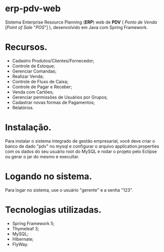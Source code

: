 # erp-pdv-web
Sistema Enterprise Resource Planning (**ERP**) web de **PDV** ( *Ponto de Venda* [*Point of Sale* "*POS*"] ), desenvolvido em Java com Spring Framework. 

# Recursos.
- Cadastro Produtos/Clientes/Fornecedor;
- Controle de Estoque;
- Gerenciar Comandas;
- Realizar Venda;
- Controle de Fluxo de Caixa;
- Controle de Pagar e Receber;
- Venda com Cartões;
- Gerenciar permissões de Usuários por Grupos;
- Cadastrar novas formas de Pagamentos;
- Relatórios.

# Instalação.
Para instalar o sistema integrado de gestão empresarial, você deve criar o banco de dado "pdv" no mysql e configurar o arquivo application.properties
com os dados do seu usuário root do MySQL e rodar o projeto pelo Eclipse ou gerar o jar do mesmo e execultar.

# Logando no sistema.
Para logar no sistema, use o usuário "gerente" e a senha "123".

# Tecnologias utilizadas.
- Spring Framework 5;
- Thymeleaf 3;
- MySQL;
- Hibernate;
- FlyWay.
